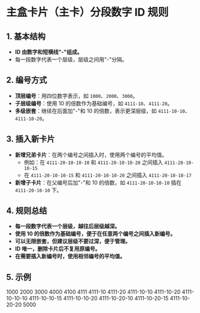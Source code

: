 # 主盒卡片（主卡）分段数字 ID 规则

## 1. 基本结构

- **ID 由数字和短横线"-"组成。**
- 每一段数字代表一个层级，层级之间用"-"分隔。

## 2. 编号方式

- **顶层编号**：用四位数字表示，如 `1000`、`2000`、`3000`。
- **子层级编号**：使用 10 的倍数作为基础编号，如 `4111-10`、`4111-20`。
- **多级嵌套**：继续在后面加"-"和 10 的倍数，表示更深层级，如 `4111-10-10`、`4111-10-20`。

## 3. 插入新卡片

- **新增兄弟卡片**：在两个编号之间插入时，使用两个编号的平均值。
  - 例如：在 `4111-20-10-10-10` 和 `4111-20-10-10-20` 之间插入 `4111-20-10-10-15`
  - 在 `4111-20-10-10-15` 和 `4111-20-10-10-20` 之间插入 `4111-20-10-10-17`
- **新增子卡片**：在父编号后加"-"和 10 的倍数，如 `4111-20-10-10-10` 插在 `4111-20-10-10` 下。

## 4. 规则总结

- **每一段数字代表一个层级，越往后层级越深。**
- **使用 10 的倍数作为基础编号，便于在任意两个编号之间插入新编号。**
- **可以无限嵌套，但建议层级不要过深，便于管理。**
- **ID 唯一，删除卡片后不复用原编号。**
- **在需要插入新编号时，使用相邻编号的平均值。**

## 5. 示例

1000
2000
3000
4000
4100
4111
4111-10
4111-20
4111-10-10
4111-10-20
4111-10-10-10
4111-10-10-15
4111-10-10-20
4111-10-20-10
4111-10-20-15
4111-10-20-20
5000
